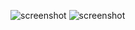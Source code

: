 ![screenshot](https://i.imgur.com/nUJkd5z.png)              ![screenshot](https://i.imgur.com/BxYmaeR.png)
